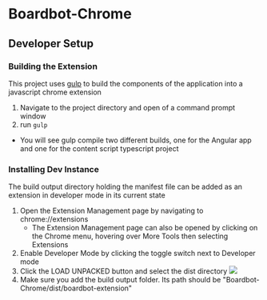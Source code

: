 # Boardbot-Chrome

<!-- # Table of Contents
- [Developer Setup](#Developer-Setup)
  - [Building the Extension](#Building-the-Extension)
  - [Installing Dev Instance in Chrome](#Installing-Dev-Instance-in-Chrome) -->

## Developer Setup

### Building the Extension
 This project uses [gulp](https://gulpjs.com/) to build the components of the application into a javascript chrome extension

 1. Navigate to the project directory and open of a command prompt window
 2. run `gulp`
 
 - You will see gulp compile two different builds, one for the Angular app and one for the content script typescript project

### Installing Dev Instance
 The build output directory holding the manifest file can be added as an extension in developer mode in its current state

1. Open the Extension Management page by navigating to chrome://extensions
    * The Extension Management page can also be opened by clicking on the Chrome menu, hovering over More Tools then selecting Extensions
2. Enable Developer Mode by clicking the toggle switch next to Developer mode
3. Click the LOAD UNPACKED button and select the dist directory
![](https://developer.chrome.com/static/images/get_started/load_extension.png "")
4. Make sure you add the build output folder. Its path should be "Boardbot-Chrome/dist/boardbot-extension"

